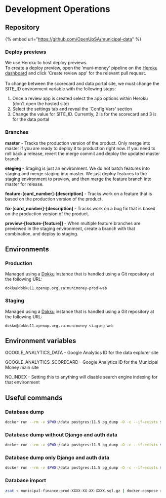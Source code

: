 # Development Operations

## Repository

{% embed url="https://github.com/OpenUpSA/municipal-data" %}

### Deploy previews

We use Heroku to host deploy previews.\
To create a deploy preview, open the 'muni-money' pipeline on the [Heroku dashboard](https://dashboard.heroku.com/apps) and click 'Create review app' for the relevant pull request.\
\
To change between the scorecard and data portal site, we must change the SITE\_ID environment variable with the following steps:

1. Once a review app is created select the app options within Heroku (don't open the hosted site)
2. Select the settings tab and reveal the 'Config Vars' section
3. Change the value for SITE\_ID. Currently, 2 is for the scorecard and 3 is for the data portal

### Branches

**master** - Tracks the production version of the product. Only merge into master if you are ready to deploy it to production right now. If you need to roll back a release, revert the merge commit and deploy the updated master branch.

~~**staging**~~ - Staging is just an environment. We do not batch features into staging and merge staging into master. We just deploy features to the staging environment to preview, and then merge the feature branch into master for release.

**feature-\[card\_number]-\[description]** - Tracks work on a feature that is based on the production version of the product.

**fix-\[card\_number]-\[description]** - Tracks work on a bug fix that is based on the production version of the product.

**preview-\[feature-\[feature]]** - When multiple feature branches are previewed in the staging environment, create a branch with that combination, and deploy to staging.

## Environments

### Production

Managed using a [Dokku](https://github.com/dokku/dokku) instance that is handled using a Git repository at the following URL:&#x20;

`dokku@dokku11.openup.org.za:munimoney-prod-web`

### Staging

Managed using a [Dokku](https://github.com/dokku/dokku) instance that is handled using a Git repository at the following URL:

`dokku@dokku11.openup.org.za:munimoney-staging-web`

## Environment variables

GOOGLE\_ANALYTICS\_DATA - Google Analytics ID for the data explorer site

GOOGLE\_ANALYTICS\_SCORECARD - Google Analytics ID for the Municipal Money main site&#x20;

NO\_INDEX - Setting this to anything will disable search engine indexing for that environment

## Useful commands

### Database dump

```bash
docker run --rm -v $PWD:/data postgres:11.5 pg_dump -O -c --if-exists $(dokku config:get municipal-finance DATABASE_URL) | gzip > municipal-finance-prod-$(date "+%Y-%m-%d-%H00").sql.gz
```

### Database dump without Django and auth data

```bash
docker run --rm -v $PWD:/data postgres:11.5 pg_dump -O -c --if-exists $(dokku config:get municipal-finance DATABASE_URL) -T 'auth_*' -T 'django_*' | gzip > municipal-finance-prod-clean-$(date "+%Y-%m-%d-%H00").sql.gz
```

### Database dump only Django and auth data

```bash
docker run --rm -v $PWD:/data postgres:11.5 pg_dump -O -c --if-exists $(dokku config:get municipal-finance DATABASE_URL) -t 'auth_*' -t 'django_*' | gzip > municipal-finance-prod-auth-$(date "+%Y-%m-%d-%H00").sql.gz
```

### Database import

```bash
zcat < municipal-finance-prod-XXXX-XX-XX-XXXX.sql.gz | docker-compose run --rm postgres psql postgresql://municipal_finance@postgres/municipal_finance
```
